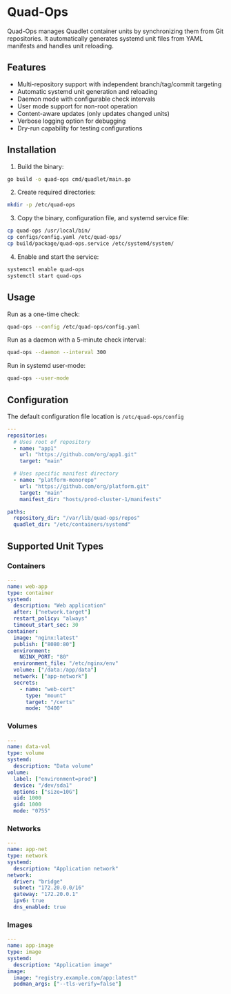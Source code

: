 # Quad-Ops

Quad-Ops manages Quadlet container units by synchronizing them from Git repositories.
It automatically generates systemd unit files from YAML manifests and handles unit reloading.

## Features

- Multi-repository support with independent branch/tag/commit targeting
- Automatic systemd unit generation and reloading
- Daemon mode with configurable check intervals
- User mode support for non-root operation
- Content-aware updates (only updates changed units)
- Verbose logging option for debugging
- Dry-run capability for testing configurations

## Installation

1. Build the binary:

```bash
go build -o quad-ops cmd/quadlet/main.go
```

2. Create required directories:
```bash
mkdir -p /etc/quad-ops
```

3. Copy the binary, configuration file, and systemd service file:
```bash
cp quad-ops /usr/local/bin/
cp configs/config.yaml /etc/quad-ops/
cp build/package/quad-ops.service /etc/systemd/system/
```

4. Enable and start the service:
```bash
systemctl enable quad-ops
systemctl start quad-ops
```

## Usage
Run as a one-time check:
```bash
quad-ops --config /etc/quad-ops/config.yaml
```

Run as a daemon with a 5-minute check interval:
```bash
quad-ops --daemon --interval 300
```

Run in systemd user-mode:
```bash
quad-ops --user-mode
```

## Configuration

The default configuration file location is `/etc/quad-ops/config`
```yaml
---
repositories:
  # Uses root of repository
  - name: "app1"
    url: "https://github.com/org/app1.git"
    target: "main"

  # Uses specific manifest directory
  - name: "platform-monorepo"
    url: "https://github.com/org/platform.git"
    target: "main"
    manifest_dir: "hosts/prod-cluster-1/manifests"

paths:
  repository_dir: "/var/lib/quad-ops/repos"
  quadlet_dir: "/etc/containers/systemd"
```

## Supported Unit Types

### Containers

```yaml
---
name: web-app
type: container
systemd:
  description: "Web application"
  after: ["network.target"]
  restart_policy: "always"
  timeout_start_sec: 30
container:
  image: "nginx:latest"
  publish: ["8080:80"]
  environment:
    NGINX_PORT: "80"
  environment_file: "/etc/nginx/env"
  volume: ["/data:/app/data"]
  network: ["app-network"]
  secrets:
    - name: "web-cert"
      type: "mount"
      target: "/certs"
      mode: "0400"
```

### Volumes

```yaml
---
name: data-vol
type: volume
systemd:
  description: "Data volume"
volume:
  label: ["environment=prod"]
  device: "/dev/sda1"
  options: ["size=10G"]
  uid: 1000
  gid: 1000
  mode: "0755"
```

### Networks

```yaml
---
name: app-net
type: network
systemd:
  description: "Application network"
network:
  driver: "bridge"
  subnet: "172.20.0.0/16"
  gateway: "172.20.0.1"
  ipv6: true
  dns_enabled: true
```

### Images

```yaml
---
name: app-image
type: image
systemd:
  description: "Application image"
image:
  image: "registry.example.com/app:latest"
  podman_args: ["--tls-verify=false"]
```
